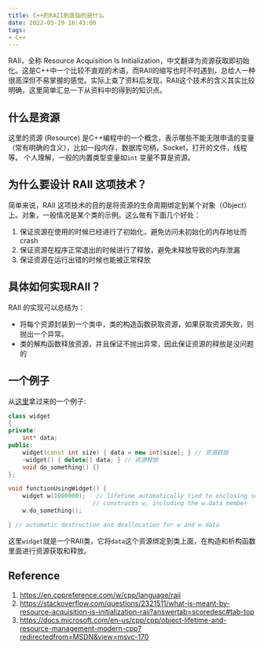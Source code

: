 ```yaml
---
title: C++的RAII到底指的是什么
date: 2022-05-19 16:43:00
tags:
- C++
---
```

RAII，全称 Resource Acquisition Is Initialization，中文翻译为资源获取即初始化。这是C++中一个比较不直观的术语，而RAII的缩写也时不时遇到，总给人一种很高深但不易掌握的感觉。实际上查了资料后发现，RAII这个技术的含义其实比较明确，这里简单汇总一下从资料中的得到的知识点。
<!--more-->

## 什么是资源
这里的资源 (Resource) 是C++编程中的一个概念，表示哪些不能无限申请的变量（常有明确的含义），比如一段内存，数据库句柄，Socket，打开的文件，线程等。
个人理解，一般的内置类型变量如`int` 变量不算是资源。

## 为什么要设计 RAII 这项技术？
简单来说，RAII 这项技术的目的是将资源的生命周期绑定到某个对象（Object）上。对象，一般情况是某个类的示例。这么做有下面几个好处：
1. 保证资源在使用的时候已经进行了初始化，避免访问未初始化的内存地址而crash
2. 保证资源在程序正常退出的时候进行了释放，避免未释放导致的内存泄漏
3. 保证资源在运行出错的时候也能被正常释放

## 具体如何实现RAII？
RAII 的实现可以总结为：
+ 将每个资源封装到一个类中，类的构造函数获取资源，如果获取资源失败，则抛出一个异常。
+ 类的解构函数释放资源，并且保证不抛出异常，因此保证资源的释放是没问题的

## 一个例子
从[这里](https://docs.microsoft.com/en-us/cpp/cpp/object-lifetime-and-resource-management-modern-cpp?redirectedfrom=MSDN&view=msvc-170)拿过来的一个例子:
```cpp
class widget
{
private:
    int* data;
public:
    widget(const int size) { data = new int[size]; } // 资源获取
    ~widget() { delete[] data; } // 资源释放
    void do_something() {}
};

void functionUsingWidget() {
    widget w(1000000);   // lifetime automatically tied to enclosing scope
                        // constructs w, including the w.data member
    w.do_something();

} // automatic destruction and deallocation for w and w.data
```
这里`widget`就是一个RAII类，它将`data`这个资源绑定到类上面，在构造和析构函数里面进行资源获取和释放。



## Reference
1. <https://en.cppreference.com/w/cpp/language/raii>
2. <https://stackoverflow.com/questions/2321511/what-is-meant-by-resource-acquisition-is-initialization-raii?answertab=scoredesc#tab-top>
3. <https://docs.microsoft.com/en-us/cpp/cpp/object-lifetime-and-resource-management-modern-cpp?redirectedfrom=MSDN&view=msvc-170>
